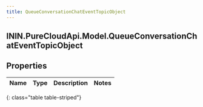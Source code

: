 ```yaml
---
title: QueueConversationChatEventTopicObject
---
```

## ININ.PureCloudApi.Model.QueueConversationChatEventTopicObject

## Properties

|Name | Type | Description | Notes|
|------------ | ------------- | ------------- | -------------|
{: class="table table-striped"}


